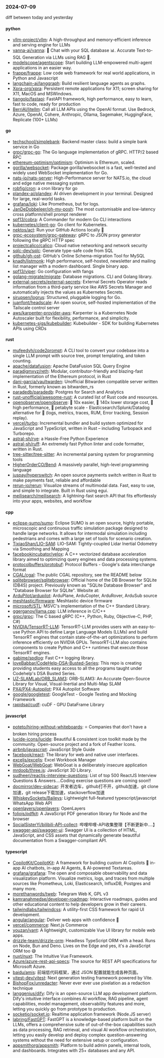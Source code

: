 ### 2024-07-09
diff between today and yesterday

#### python
* [vllm-project/vllm](https://github.com/vllm-project/vllm): A high-throughput and memory-efficient inference and serving engine for LLMs
* [vanna-ai/vanna](https://github.com/vanna-ai/vanna): 🤖 Chat with your SQL database 📊. Accurate Text-to-SQL Generation via LLMs using RAG 🔄.
* [modelscope/agentscope](https://github.com/modelscope/agentscope): Start building LLM-empowered multi-agent applications in an easier way.
* [frappe/frappe](https://github.com/frappe/frappe): Low code web framework for real world applications, in Python and Javascript
* [langchain-ai/langgraph](https://github.com/langchain-ai/langgraph): Build resilient language agents as graphs.
* [Xpra-org/xpra](https://github.com/Xpra-org/xpra): Persistent remote applications for X11; screen sharing for X11, MacOS and MSWindows.
* [tiangolo/fastapi](https://github.com/tiangolo/fastapi): FastAPI framework, high performance, easy to learn, fast to code, ready for production
* [BerriAI/litellm](https://github.com/BerriAI/litellm): Call all LLM APIs using the OpenAI format. Use Bedrock, Azure, OpenAI, Cohere, Anthropic, Ollama, Sagemaker, HuggingFace, Replicate (100+ LLMs)

#### go
* [techschool/simplebank](https://github.com/techschool/simplebank): Backend master class: build a simple bank service in Go
* [grpc/grpc-go](https://github.com/grpc/grpc-go): The Go language implementation of gRPC. HTTP/2 based RPC
* [ethereum-optimism/optimism](https://github.com/ethereum-optimism/optimism): Optimism is Ethereum, scaled.
* [gorilla/websocket](https://github.com/gorilla/websocket): Package gorilla/websocket is a fast, well-tested and widely used WebSocket implementation for Go.
* [nats-io/nats-server](https://github.com/nats-io/nats-server): High-Performance server for NATS.io, the cloud and edge native messaging system.
* [robfig/cron](https://github.com/robfig/cron): a cron library for go
* [plandex-ai/plandex](https://github.com/plandex-ai/plandex): AI driven development in your terminal. Designed for large, real-world tasks.
* [grafana/loki](https://github.com/grafana/loki): Like Prometheus, but for logs.
* [JanDeDobbeleer/oh-my-posh](https://github.com/JanDeDobbeleer/oh-my-posh): The most customisable and low-latency cross platform/shell prompt renderer
* [spf13/cobra](https://github.com/spf13/cobra): A Commander for modern Go CLI interactions
* [kubernetes/client-go](https://github.com/kubernetes/client-go): Go client for Kubernetes.
* [nektos/act](https://github.com/nektos/act): Run your GitHub Actions locally 🚀
* [grpc-ecosystem/grpc-gateway](https://github.com/grpc-ecosystem/grpc-gateway): gRPC to JSON proxy generator following the gRPC HTTP spec
* [projectcalico/calico](https://github.com/projectcalico/calico): Cloud native networking and network security
* [sqlc-dev/sqlc](https://github.com/sqlc-dev/sqlc): Generate type-safe code from SQL
* [github/gh-ost](https://github.com/github/gh-ost): GitHub's Online Schema-migration Tool for MySQL
* [knadh/listmonk](https://github.com/knadh/listmonk): High performance, self-hosted, newsletter and mailing list manager with a modern dashboard. Single binary app.
* [spf13/viper](https://github.com/spf13/viper): Go configuration with fangs
* [golang-migrate/migrate](https://github.com/golang-migrate/migrate): Database migrations. CLI and Golang library.
* [external-secrets/external-secrets](https://github.com/external-secrets/external-secrets): External Secrets Operator reads information from a third-party service like AWS Secrets Manager and automatically injects the values as Kubernetes Secrets.
* [sirupsen/logrus](https://github.com/sirupsen/logrus): Structured, pluggable logging for Go.
* [juanfont/headscale](https://github.com/juanfont/headscale): An open source, self-hosted implementation of the Tailscale control server
* [aws/karpenter-provider-aws](https://github.com/aws/karpenter-provider-aws): Karpenter is a Kubernetes Node Autoscaler built for flexibility, performance, and simplicity.
* [kubernetes-sigs/kubebuilder](https://github.com/kubernetes-sigs/kubebuilder): Kubebuilder - SDK for building Kubernetes APIs using CRDs

#### rust
* [mufeedvh/code2prompt](https://github.com/mufeedvh/code2prompt): A CLI tool to convert your codebase into a single LLM prompt with source tree, prompt templating, and token counting.
* [apache/datafusion](https://github.com/apache/datafusion): Apache DataFusion SQL Query Engine
* [paradigmxyz/reth](https://github.com/paradigmxyz/reth): Modular, contributor-friendly and blazing-fast implementation of the Ethereum protocol, in Rust
* [dani-garcia/vaultwarden](https://github.com/dani-garcia/vaultwarden): Unofficial Bitwarden compatible server written in Rust, formerly known as bitwarden_rs
* [paradedb/paradedb](https://github.com/paradedb/paradedb): Postgres for Search and Analytics
* [rust-unofficial/awesome-rust](https://github.com/rust-unofficial/awesome-rust): A curated list of Rust code and resources.
* [openobserve/openobserve](https://github.com/openobserve/openobserve): 🚀 10x easier, 🚀 140x lower storage cost, 🚀 high performance, 🚀 petabyte scale - Elasticsearch/Splunk/Datadog alternative for 🚀 (logs, metrics, traces, RUM, Error tracking, Session replay).
* [vercel/turbo](https://github.com/vercel/turbo): Incremental bundler and build system optimized for JavaScript and TypeScript, written in Rust – including Turbopack and Turborepo.
* [astral-sh/rye](https://github.com/astral-sh/rye): a Hassle-Free Python Experience
* [astral-sh/ruff](https://github.com/astral-sh/ruff): An extremely fast Python linter and code formatter, written in Rust.
* [tree-sitter/tree-sitter](https://github.com/tree-sitter/tree-sitter): An incremental parsing system for programming tools
* [HigherOrderCO/Bend](https://github.com/HigherOrderCO/Bend): A massively parallel, high-level programming language
* [juspay/hyperswitch](https://github.com/juspay/hyperswitch): An open source payments switch written in Rust to make payments fast, reliable and affordable
* [rerun-io/rerun](https://github.com/rerun-io/rerun): Visualize streams of multimodal data. Fast, easy to use, and simple to integrate. Built in Rust using egui.
* [meilisearch/meilisearch](https://github.com/meilisearch/meilisearch): A lightning-fast search API that fits effortlessly into your apps, websites, and workflow

#### cpp
* [eclipse-sumo/sumo](https://github.com/eclipse-sumo/sumo): Eclipse SUMO is an open source, highly portable, microscopic and continuous traffic simulation package designed to handle large networks. It allows for intermodal simulation including pedestrians and comes with a large set of tools for scenario creation.
* [TixiaoShan/LIO-SAM](https://github.com/TixiaoShan/LIO-SAM): LIO-SAM: Tightly-coupled Lidar Inertial Odometry via Smoothing and Mapping
* [facebookincubator/velox](https://github.com/facebookincubator/velox): A C++ vectorized database acceleration library aimed to optimizing query engines and data processing systems.
* [protocolbuffers/protobuf](https://github.com/protocolbuffers/protobuf): Protocol Buffers - Google's data interchange format
* [CGAL/cgal](https://github.com/CGAL/cgal): The public CGAL repository, see the README below
* [sqlitebrowser/sqlitebrowser](https://github.com/sqlitebrowser/sqlitebrowser): Official home of the DB Browser for SQLite (DB4S) project. Previously known as "SQLite Database Browser" and "Database Browser for SQLite". Website at:
* [ArduPilot/ardupilot](https://github.com/ArduPilot/ardupilot): ArduPlane, ArduCopter, ArduRover, ArduSub source
* [meshtastic/firmware](https://github.com/meshtastic/firmware): Meshtastic device firmware
* [microsoft/STL](https://github.com/microsoft/STL): MSVC's implementation of the C++ Standard Library.
* [ggerganov/llama.cpp](https://github.com/ggerganov/llama.cpp): LLM inference in C/C++
* [grpc/grpc](https://github.com/grpc/grpc): The C based gRPC (C++, Python, Ruby, Objective-C, PHP, C#)
* [NVIDIA/TensorRT-LLM](https://github.com/NVIDIA/TensorRT-LLM): TensorRT-LLM provides users with an easy-to-use Python API to define Large Language Models (LLMs) and build TensorRT engines that contain state-of-the-art optimizations to perform inference efficiently on NVIDIA GPUs. TensorRT-LLM also contains components to create Python and C++ runtimes that execute those TensorRT engines.
* [gabime/spdlog](https://github.com/gabime/spdlog): Fast C++ logging library.
* [loveBabbar/CodeHelp-DSA-Busted-Series](https://github.com/loveBabbar/CodeHelp-DSA-Busted-Series): This repo is creating providing students easy access to all the programs taught under Codehelp's DSA Busted Series.
* [UZ-SLAMLab/ORB_SLAM3](https://github.com/UZ-SLAMLab/ORB_SLAM3): ORB-SLAM3: An Accurate Open-Source Library for Visual, Visual-Inertial and Multi-Map SLAM
* [PX4/PX4-Autopilot](https://github.com/PX4/PX4-Autopilot): PX4 Autopilot Software
* [google/googletest](https://github.com/google/googletest): GoogleTest - Google Testing and Mocking Framework
* [rapidsai/cudf](https://github.com/rapidsai/cudf): cuDF - GPU DataFrame Library

#### javascript
* [poteto/hiring-without-whiteboards](https://github.com/poteto/hiring-without-whiteboards): ⭐️ Companies that don't have a broken hiring process
* [lucide-icons/lucide](https://github.com/lucide-icons/lucide): Beautiful & consistent icon toolkit made by the community. Open-source project and a fork of Feather Icons.
* [airbnb/javascript](https://github.com/airbnb/javascript): JavaScript Style Guide
* [facebook/react](https://github.com/facebook/react): The library for web and native user interfaces.
* [exceljs/exceljs](https://github.com/exceljs/exceljs): Excel Workbook Manager
* [WebGoat/WebGoat](https://github.com/WebGoat/WebGoat): WebGoat is a deliberately insecure application
* [mrdoob/three.js](https://github.com/mrdoob/three.js): JavaScript 3D Library.
* [sudheerj/reactjs-interview-questions](https://github.com/sudheerj/reactjs-interview-questions): List of top 500 ReactJS Interview Questions & Answers....Coding exercise questions are coming soon!!
* [docmirror/dev-sidecar](https://github.com/docmirror/dev-sidecar): 开发者边车，github打不开，github加速，git clone加速，git release下载加速，stackoverflow加速
* [WhiskeySockets/Baileys](https://github.com/WhiskeySockets/Baileys): Lightweight full-featured typescript/javascript WhatsApp Web API
* [openlayers/openlayers](https://github.com/openlayers/openlayers): OpenLayers
* [foliojs/pdfkit](https://github.com/foliojs/pdfkit): A JavaScript PDF generation library for Node and the browser
* [SocialSisterYi/bilibili-API-collect](https://github.com/SocialSisterYi/bilibili-API-collect): 哔哩哔哩-API收集整理【不断更新中....】
* [swagger-api/swagger-ui](https://github.com/swagger-api/swagger-ui): Swagger UI is a collection of HTML, JavaScript, and CSS assets that dynamically generate beautiful documentation from a Swagger-compliant API.

#### typescript
* [CopilotKit/CopilotKit](https://github.com/CopilotKit/CopilotKit): A framework for building custom AI Copilots 🤖 in-app AI chatbots, in-app AI Agents, & AI-powered Textareas.
* [grafana/grafana](https://github.com/grafana/grafana): The open and composable observability and data visualization platform. Visualize metrics, logs, and traces from multiple sources like Prometheus, Loki, Elasticsearch, InfluxDB, Postgres and many more.
* [morethanwords/tweb](https://github.com/morethanwords/tweb): Telegram Web K, GPL v3
* [kamranahmedse/developer-roadmap](https://github.com/kamranahmedse/developer-roadmap): Interactive roadmaps, guides and other educational content to help developers grow in their careers.
* [tailwindlabs/tailwindcss](https://github.com/tailwindlabs/tailwindcss): A utility-first CSS framework for rapid UI development.
* [angular/angular](https://github.com/angular/angular): Deliver web apps with confidence 🚀
* [vercel/commerce](https://github.com/vercel/commerce): Next.js Commerce
* [youzan/vant](https://github.com/youzan/vant): A lightweight, customizable Vue UI library for mobile web apps.
* [drizzle-team/drizzle-orm](https://github.com/drizzle-team/drizzle-orm): Headless TypeScript ORM with a head. Runs on Node, Bun and Deno. Lives on the Edge and yes, it's a JavaScript ORM too 😅
* [nuxt/nuxt](https://github.com/nuxt/nuxt): The Intuitive Vue Framework.
* [Azure/azure-rest-api-specs](https://github.com/Azure/azure-rest-api-specs): The source for REST API specifications for Microsoft Azure.
* [baidu/amis](https://github.com/baidu/amis): 前端低代码框架，通过 JSON 配置就能生成各种页面。
* [vitest-dev/vitest](https://github.com/vitest-dev/vitest): Next generation testing framework powered by Vite.
* [BishopFox/unredacter](https://github.com/BishopFox/unredacter): Never ever ever use pixelation as a redaction technique
* [langgenius/dify](https://github.com/langgenius/dify): Dify is an open-source LLM app development platform. Dify's intuitive interface combines AI workflow, RAG pipeline, agent capabilities, model management, observability features and more, letting you quickly go from prototype to production.
* [socketio/socket.io](https://github.com/socketio/socket.io): Realtime application framework (Node.JS server)
* [labring/FastGPT](https://github.com/labring/FastGPT): FastGPT is a knowledge-based platform built on the LLMs, offers a comprehensive suite of out-of-the-box capabilities such as data processing, RAG retrieval, and visual AI workflow orchestration, letting you easily develop and deploy complex question-answering systems without the need for extensive setup or configuration.
* [appsmithorg/appsmith](https://github.com/appsmithorg/appsmith): Platform to build admin panels, internal tools, and dashboards. Integrates with 25+ databases and any API.
